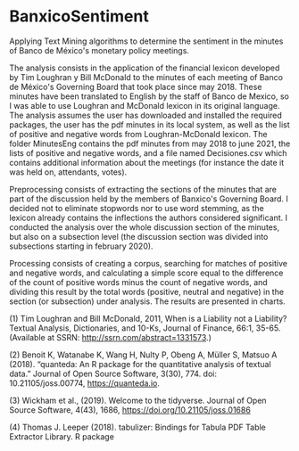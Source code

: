 # BanxicoSentiment
Applying Text Mining algorithms to determine the sentiment in the minutes of Banco de México's monetary policy meetings.

The analysis consists in the application of the financial lexicon developed by Tim Loughran y Bill McDonald to the minutes of each meeting of Banco de México's Governing Board that took place since may 2018. These minutes have been translated to English by the staff of Banco de Mexico, so I was able to use Loughran and McDonald lexicon in its original language. 
The analysis assumes the user has downloaded and installed the required packages, the user has the pdf minutes in its local system, as well as the list of positive and negative words from Loughran-McDonald lexicon. The folder MinutesEng contains the pdf minutes from may 2018 to june 2021, the lists of positive and negative words, and a file named Decisiones.csv which contains additional information about the meetings (for instance the date it was held on, attendants, votes).

Preprocessing consists of extracting the sections of the minutes that are part of the discussion held by the members of Banxico's Governing Board. I decided not to eliminate stopwords nor to use word stemming, as the lexicon already contains the inflections the authors considered significant. I conducted the analysis over the whole discussion section of the minutes, but also on a subsection level (the discussion section was divided into subsections starting in february 2020).

Processing consists of creating a corpus, searching for matches of positive and negative words, and calculating a simple score equal to the difference of the count of positive words minus the count of negative words, and dividing this result by the total words (positive, neutral and negative) in the section (or subsection) under analysis. The results are presented in charts.


(1) Tim Loughran and Bill McDonald, 2011, When is a Liability not a Liability?  Textual Analysis, Dictionaries, and 10-Ks, Journal of Finance, 66:1, 35-65. (Available at SSRN: http://ssrn.com/abstract=1331573.)

(2) Benoit K, Watanabe K, Wang H, Nulty P, Obeng A, Müller S, Matsuo A (2018). “quanteda: An R package for the quantitative analysis of textual data.” Journal of Open Source Software, 3(30), 774. doi: 10.21105/joss.00774, https://quanteda.io. 

(3) Wickham et al., (2019). Welcome to the tidyverse. Journal of Open Source Software, 4(43), 1686, https://doi.org/10.21105/joss.01686

(4) Thomas J. Leeper (2018). tabulizer: Bindings for Tabula PDF Table Extractor Library. R package
